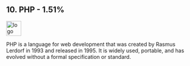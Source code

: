 ## 10. PHP - 1.51%
<img src="https://cdn.freebiesupply.com/logos/large/2x/php-1-logo-png-transparent.png" alt="logo" width="40" height="40" /> 

PHP is a language for web development that was created by Rasmus Lerdorf in 1993 and released in 1995. It is widely used, portable, and has evolved without a formal specification or standard.
